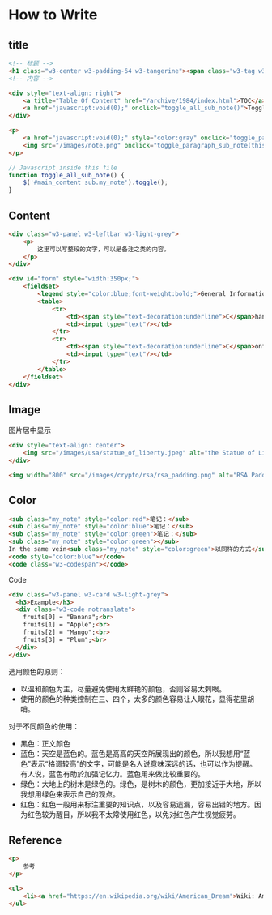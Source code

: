 # How to Write

## title

```html
<!-- 标题 -->
<h1 class="w3-center w3-padding-64 w3-tangerine"><span class="w3-tag w3-wide">文章の标题</span></h1>
<!-- 内容 -->

<div style="text-align: right">
    <a title="Table Of Content" href="/archive/1984/index.html">TOC</a>
    <a href="javascript:void(0);" onclick="toggle_all_sub_note()">Toggle Commentary</a>
</div>

<p>
    <a href="javascript:void(0);" style="color:gray" onclick="toggle_paragraph_sub_note(this)"><b>#Click to Toggle Commentary#</b></a>
    <img src="/images/note.png" onclick="toggle_paragraph_sub_note(this)"/>
</p>
```

```javascript
// Javascript inside this file
function toggle_all_sub_note() {
    $('#main_content sub.my_note').toggle();
}
```

## Content

```html
<div class="w3-panel w3-leftbar w3-light-grey">
    <p>
        这里可以写整段的文字，可以是备注之类的内容。
    </p>
</div>
```

```html
<div id="form" style="width:350px;">
    <fieldset>
        <legend style="color:blue;font-weight:bold;">General Information</legend>
        <table>
            <tr>
                <td><span style="text-decoration:underline">C</span>hange Password To:</td>
                <td><input type="text"/></td>
            </tr>
            <tr>
                <td><span style="text-decoration:underline">C</span>onfirm Password:</td>
                <td><input type="text"/></td>
            </tr>
        </table>
    </fieldset>
</div>
```

## Image

图片居中显示

```html
<div style="text-align: center">
    <img src="/images/usa/statue_of_liberty.jpeg" alt="the Statue of Liberty"/>
</div>

<img width="800" src="/images/crypto/rsa/rsa_padding.png" alt="RSA Padding"/>
```

## Color

```html
<sub class="my_note" style="color:red">笔记：</sub>
<sub class="my_note" style="color:blue">笔记：</sub>
<sub class="my_note" style="color:green">笔记：</sub>
<sub class="my_note" style="color:green"></sub>
In the same vein<sub class="my_note" style="color:green">以同样的方式</sub>
<code style="color:blue"></code>
<code class="w3-codespan"></code>
```

Code

```html
<div class="w3-panel w3-card w3-light-grey">
  <h3>Example</h3>
  <div class="w3-code notranslate">
    fruits[0] = "Banana";<br>
    fruits[1] = "Apple";<br>
    fruits[2] = "Mango";<br>
    fruits[3] = "Plum";<br>
  </div>
</div>
```

选用颜色的原则：

- 以温和颜色为主，尽量避免使用太鲜艳的颜色，否则容易太刺眼。
- 使用的颜色的种类控制在三、四个，太多的颜色容易让人眼花，显得花里胡哨。

对于不同颜色的使用：

- 黑色：正文颜色
- 蓝色：天空是蓝色的。蓝色是高高的天空所展现出的颜色，所以我想用“蓝色”表示“格调较高”的文字，可能是名人说意味深远的话，也可以作为提醒。有人说，蓝色有助於加强记忆力。蓝色用来做比较重要的。
- 绿色：大地上的树木是绿色的。绿色，是树木的颜色，更加接近于大地，所以我想用绿色来表示自己的观点。
- 红色：红色一般用来标注重要的知识点，以及容易遗漏，容易出错的地方。因为红色较为醒目，所以我不太常使用红色，以免对红色产生视觉疲劳。

## Reference

```html
<p>
    参考
</p>

<ul>
    <li><a href="https://en.wikipedia.org/wiki/American_Dream">Wiki: American Dream</a></li>
</ul>
```
